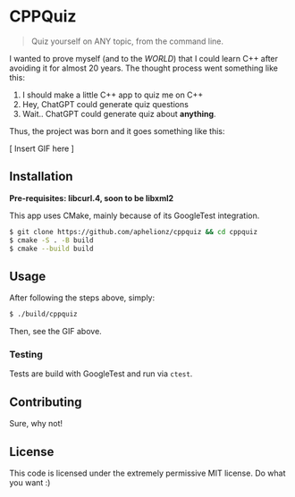 # CPPQuiz
> Quiz yourself on ANY topic, from the command line.

I wanted to prove myself (and to the _WORLD_) that I could learn C++ after
avoiding it for almost 20 years. The thought process went something like this:

1. I should make a little C++ app to quiz me on C++
2. Hey, ChatGPT could generate quiz questions
3. Wait.. ChatGPT could generate quiz about **anything**.

Thus, the project was born and it goes something like this:

[ Insert GIF here ]

## Installation

**Pre-requisites: libcurl.4, soon to be libxml2**

This app uses CMake, mainly because of its GoogleTest integration.

```bash
$ git clone https://github.com/aphelionz/cppquiz && cd cppquiz
$ cmake -S . -B build
$ cmake --build build
```

## Usage

After following the steps above, simply:
```bash
$ ./build/cppquiz
```

Then, see the GIF above.

### Testing

Tests are build with GoogleTest and run via `ctest`.

## Contributing

Sure, why not!

## License

This code is licensed under the extremely permissive MIT license. Do what you want :)
